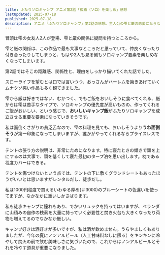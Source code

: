 ```yaml
---
title: ふたりソロキャンプ アニメ第2話「孤独（ソロ）を楽しめ」感想
lastUpdated: 2025-07-18 
published: 2025-07-18
description: アニメ「ふたりソロキャンプ」第2話の感想。主人公の雫と厳の恋愛にならない絶妙な距離感と、2人をつなぐ美味しいキャンプ飯。作中に登場した実践的なテントの張り方。
---
```


冒頭は雫の女友人2人が登場、雫と厳の関係に疑問を持つところから。

雫と厳の関係は、この作品で最も大事なところだと思っていて、仲良くなったり付き合ったりしてしまうと、もはや2人も見る側もソロキャンプ要素を楽しめなくなってしまいます。

第2話ではそこの距離感、関係性と、理由をしっかり描いてくれた話でした。

スローライフを望むとは口では言いつつ、おっさんがハーレムを築きあげていくムナクソ悪い作品も多く観てきました。

雫から厳は好きではない、むかつく、でもご飯をおいしそうに食べてくれる、厳からは雫は苦手なタイプで、ソロキャンプの優先度が高いものの、作ってくれるご飯がおいしい、という感じで、**おいしいキャンプ飯**がふたりソロキャンプを成立させる重要な要素になっていきそうです。

私は面倒くさがりの貧乏舌なので、雫の料理を見ても、おいしそうより**うわ面倒そう**が第一印象になってしまいますが、誰かがやってくれるならプライスレスです。

テントの張り方の説明は、非常にためになります。特に寝たときの傾きで頭を上にするのは大事で、頭を低くして寝た最初のタープ泊を思い出します。枕である程度カバーはできる。

テントを傷つけないという点では、テントの下に敷くグランドシートもあったほうがいいとは思いますがレンタルだし、徒歩だし。

私は1000円程度で買えるいわゆる厚め(＃3000)のブルーシートの色違いを使ってますが、なかなかに重いしかさばります。

私も徒歩キャンプに憧れもあり、でかいリュックを持ってはいますが、ベランダに山積みの自作の枝薪を大量に持っていく必要性と焚き火台も大きくなったり荷物も増えてるのでなかなか厳しい。

キャンプ好きは酒好きが多いですが、私は酒が飲めません。うらやましくもありましたが、今年の夏にノンアルビール（人工甘味料なしに限る）をキンキンに冷やして焚火の前で飲む美味しさに気づいたので、これからはノンアルビールとそれを冷やす道具が重要になりました。
